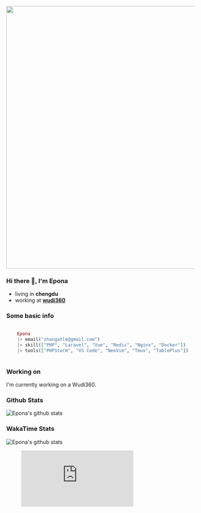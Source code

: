<code><img width="700" src="https://www.xinghuopic.com/content/images/system/default/home_cover.jpg"></code>

### Hi there 👋, I'm Epona

- living in **chengdu**
- working at [**wudi360**](https://wudiads.com)

### Some basic info

```elixir
	
	Epona
	|> email("zhangatle@gmail.com")
	|> skill(["PHP", "Laravel", "Vue", "Redis", "Nginx", "Docker"])
	|> tools(["PHPStorm", "VS Code", "NeoVim", "Tmux", "TablePlus"])
	
```

### Working on

I'm currently working on a Wudi360.

### Github Stats

![Epona's github stats](https://github-readme-stats.vercel.app/api?username=zhangatle&show_icons=true)

### WakaTime Stats
![Epona's github stats](https://wakatime.com/share/@1e035f6c-b973-4d36-9fc3-ee02d4318897/bdea51ac-50a3-46d8-adf5-93804253badf.svg)
<figure><embed src="https://wakatime.com/share/@1e035f6c-b973-4d36-9fc3-ee02d4318897/bdea51ac-50a3-46d8-adf5-93804253badf.svg"></embed></figure>

<!--
**zhangatle/zhangatle** is a ✨ _special_ ✨ repository because its `README.md` (this file) appears on your GitHub profile.

Here are some ideas to get you started:

- 🔭 I’m currently working on ...
- 🌱 I’m currently learning ...
- 👯 I’m looking to collaborate on ...
- 🤔 I’m looking for help with ...
- 💬 Ask me about ...
- 📫 How to reach me: ...
- 😄 Pronouns: ...
- ⚡ Fun fact: ...
-->
